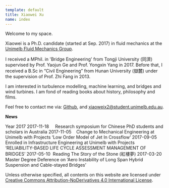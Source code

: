 ```yaml
---
template: default
title: Xiaowei Xu 
name: index
---
```

Welcome to my space. 

Xiaowei is a Ph.D. candidate (started at Sep. 2017) in fluid mechanics at the [Unimelb Fluid Mechanics Group](https://fluids.eng.unimelb.edu.au/).

I received a MPhil. in 'Bridge Engineering' from Tongji University (同濟) supervised by Prof. Yaojun Ge and Prof. Yongxin Yang in 2017. Before that, I received a B.Sc in “Civil Engineering” from Hunan University (嶽麓) under the supervision of Prof. Zhi Fang in 2013.

I am interested in turbulence modelling, machine learning, and bridges and wind turbines. I am fond of reading books about history, philosophy and films. 

Feel free to contact me via:
[Github](https://github.com/shiyuent), and xiaoweix2@student.unimelb.edu.au.


**News**

Year 2017
2017-11-18     Research symposium for Chinese PhD students and scholars in Australia
2017-11-05    Change to Mechanical Engineering at Unimelb with Projects ‘Low Order Model of Jet In Crossflow’
2017-09-05 Enrolled in Infrastructure Engineering at Unimelb with Projects ‘RELIABILITY-BASED LIFE CYCLE ASSESSMENT MANAGEMENT OF BRIDGES’
2017-05-10  Reading The Story of the Stone (紅樓夢)
2017-03-20 Master Degree Deference on ‘Aero Instability of Long Span Hybrid Suspension and Cable-stayed Bridges’ 


Unless otherwise specified, all contents on this website are licensed under [Creative Commons Attribution-NoDerivatives 4.0 International License](https://creativecommons.org/licenses/by-nd/4.0/).
